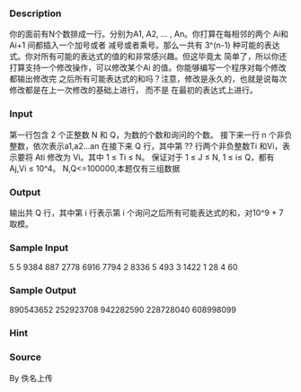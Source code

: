 
### Description


你的面前有N个数排成一行。分别为A1, A2, … , An。你打算在每相邻的两个 Ai和 Ai+1 间都插入一个加号或者
减号或者乘号。那么一共有 3^(n-1) 种可能的表达式。你对所有可能的表达式的值的和非常感兴趣。但这毕竟太
简单了，所以你还打算支持一个修改操作，可以修改某个Ai 的值。你能够编写一个程序对每个修改都输出修改完
之后所有可能表达式的和吗？注意，修改是永久的，也就是说每次修改都是在上一次修改的基础上进行， 而不是
在最初的表达式上进行。



### Input
第一行包含 2 个正整数 N 和 Q，为数的个数和询问的个数。
接下来一行 n 个非负整数，依次表示a1,a2...an
在接下来 Q 行，其中第 ?? 行两个非负整数Ti 和Vi，表示要将 Ati 修改为 Vi。其中 1 ≤ Ti ≤ N。
保证对于 1 ≤ J ≤ N, 1 ≤ i≤ Q，都有 Aj,Vi ≤ 10^4。
N,Q<=100000,本题仅有三组数据

### Output
输出共 Q 行，其中第 i 行表示第 i 个询问之后所有可能表达式的和，对10^9 + 7 取模。

### Sample Input
5 5
9384 887 2778 6916 7794
2 8336
5 493
3 1422
1 28
4 60

### Sample Output
890543652
252923708
942282590
228728040
608998099
### Hint

### Source
By 佚名上传